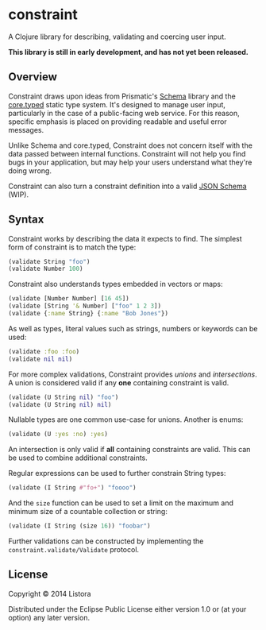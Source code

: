 # constraint

A Clojure library for describing, validating and coercing user input.

**This library is still in early development, and has not yet been
  released.**

## Overview

Constraint draws upon ideas from Prismatic's [Schema][1] library and the
[core.typed][2] static type system. It's designed to manage user input,
particularly in the case of a public-facing web service. For this
reason, specific emphasis is placed on providing readable and useful
error messages.

Unlike Schema and core.typed, Constraint does not concern itself with
the data passed between internal functions. Constraint will not help
you find bugs in your application, but may help your users understand
what they're doing wrong.

Constraint can also turn a constraint definition into a valid
[JSON Schema][3] (WIP).

[1]: https://github.com/Prismatic/schema
[2]: https://github.com/clojure/core.typed
[3]: http://json-schema.org/

## Syntax

Constraint works by describing the data it expects to find. The
simplest form of constraint is to match the type:

```clojure
(validate String "foo")
(validate Number 100)
```

Constraint also understands types embedded in vectors or maps:

```clojure
(validate [Number Number] [16 45])
(validate [String '& Number] ["foo" 1 2 3])
(validate {:name String} {:name "Bob Jones"})
```

As well as types, literal values such as strings, numbers or keywords
can be used:

```clojure
(validate :foo :foo)
(validate nil nil)
```

For more complex validations, Constraint provides *unions* and
*intersections*. A union is considered valid if any **one** containing
constraint is valid. 

```clojure
(validate (U String nil) "foo")
(validate (U String nil) nil)
```

Nullable types are one common use-case for unions. Another is enums:

```clojure
(validate (U :yes :no) :yes)
```

An intersection is only valid if **all** containing constraints are
valid. This can be used to combine additional constraints.

Regular expressions can be used to further constrain String types:

```clojure
(validate (I String #"fo+") "foooo")
```

And the `size` function can be used to set a limit on the maximum and
minimum size of a countable collection or string:

```clojure
(validate (I String (size 16)) "foobar")
```

Further validations can be constructed by implementing the
`constraint.validate/Validate` protocol.


## License

Copyright © 2014 Listora

Distributed under the Eclipse Public License either version 1.0 or (at
your option) any later version.
